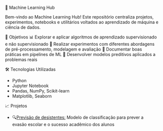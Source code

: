 🧠 Machine Learning Hub

Bem-vindo ao Machine Learning Hub! Este repositório centraliza projetos, experimentos, notebooks e utilitários voltados ao aprendizado de máquina e ciência de dados.

📌 Objetivos
📊 Explorar e aplicar algoritmos de aprendizado supervisionado e não supervisionado
🧪 Realizar experimentos com diferentes abordagens de pré-processamento, modelagem e avaliação
🔁 Documentar boas práticas em pipelines de ML
🤖 Desenvolver modelos preditivos aplicados a problemas reais

🛠️ Tecnologias Utilizadas
- Python 
- Jupyter Notebook
- Pandas, NumPy, Scikit-learn
- Matplotlib, Seaborn

📈 Projetos
- 🔍[Previsão de desistentes:](https://github.com/RafaelSpumbergSeus/Modelo-preditivo)
 Modelo de classificação para prever a evasão escolar e o sucesso acadêmico dos alunos 
